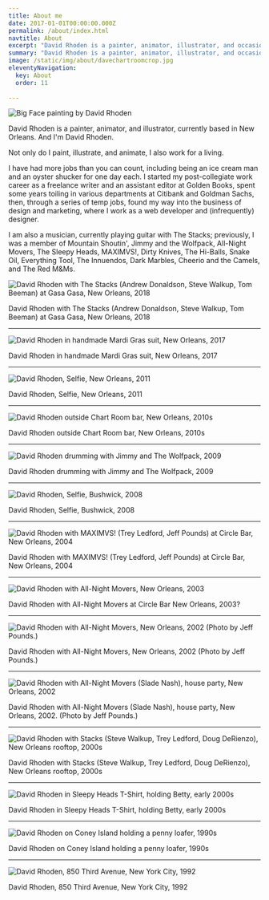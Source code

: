 ```yaml
---
title: About me
date: 2017-01-01T00:00:00.000Z
permalink: /about/index.html
navtitle: About
excerpt: "David Rhoden is a painter, animator, illustrator, and occasional musician, currently based in New Orleans."
summary: "David Rhoden is a painter, animator, illustrator, and occasional musician, currently based in New Orleans."
image: /static/img/about/davechartroomcrop.jpg
eleventyNavigation:
  key: About
  order: 11
  
---
```

![Big Face painting by David Rhoden](/static/img/paintings/bigface_sq.jpg)

David Rhoden is a painter, animator, and illustrator, currently based in New Orleans. And I'm David Rhoden.

Not only do I paint, illustrate, and animate, I also work for a living.

I have had more jobs than you can count, including being an ice cream man and an oyster shucker for one day each. I started my post-collegiate work career as a freelance writer and an assistant editor at Golden Books, spent some years toiling in various departments at Citibank and Goldman Sachs, then, through a series of temp jobs, found my way into the business of design and marketing, where I work as a web developer and (infrequently) designer.

I am also a musician, currently playing guitar with The Stacks; previously, I was a member of Mountain Shoutin', Jimmy and the Wolfpack, All-Night Movers, The Sleepy Heads, MAXIMVS!, Dirty Knives, The Hi-Balls, Snake Oil, Everything Tool, The Innuendos, Dark Marbles, Cheerio and the Camels, and The Red M&Ms.

![David Rhoden with The Stacks (Andrew Donaldson, Steve Walkup, Tom Beeman) at Gasa Gasa, New Orleans, 2018](/static/img/rock/stacks/stacks-gasa-gasa-aug-11-2018.jpg)

David Rhoden with The Stacks (Andrew Donaldson, Steve Walkup, Tom Beeman) at Gasa Gasa, New Orleans, 2018

---

![David Rhoden in handmade Mardi Gras suit, New Orleans, 2017](/static/img/about/mgsuit01.jpg)

David Rhoden in handmade Mardi Gras suit, New Orleans, 2017

---

![David Rhoden, Selfie, New Orleans, 2011](/static/img/about/selfportraitofdrr.jpg)

David Rhoden, Selfie, New Orleans, 2011

---

![David Rhoden outside Chart Room bar, New Orleans, 2010s](/static/img/about/davechartroomcrop.jpg)

David Rhoden outside Chart Room bar, New Orleans, 2010s

---

![David Rhoden drumming with Jimmy and The Wolfpack, 2009](/static/img/rock/jandtwp-lakeside-feb-26-2009/davedrummingatlakeside_sm.jpg)

David Rhoden drumming with Jimmy and The Wolfpack, 2009

---

![David Rhoden, Selfie, Bushwick, 2008](/static/img/about/dave2011.jpg)

David Rhoden, Selfie, Bushwick, 2008

---

![David Rhoden with MAXIMVS! (Trey Ledford, Jeff Pounds) at Circle Bar, New Orleans, 2004](static/img/rock/maximvs/maximvs-big-top-feb-18-2014/david-drumming-feb-18-2004.jpg)

David Rhoden with MAXIMVS! (Trey Ledford, Jeff Pounds) at Circle Bar, New Orleans, 2004

---

![David Rhoden with All-Night Movers, New Orleans, 2003](/static/img/rock/all-night-movers/circle-bar-oct-3-2002/all-night-movers-davetalktoit.jpg)

David Rhoden with All-Night Movers at Circle Bar New Orleans, 2003?

---

![David Rhoden with All-Night Movers, New Orleans, 2002 (Photo by Jeff Pounds.)](/static/img/rock/all-night-movers/ferrara-gallery-oct-9-2002/all-night-movers-ferrara-window-by-jeff-pounds.jpg)

David Rhoden with All-Night Movers, New Orleans, 2002 (Photo by Jeff Pounds.)

---

![David Rhoden with All-Night Movers (Slade Nash), house party, New Orleans, 2002](/static/img/rock/all-night-movers/all-night-movers-cover-aug-3-2002.jpg)

David Rhoden with All-Night Movers (Slade Nash), house party, New Orleans, 2002. (Photo by Jeff Pounds.)

---

![David Rhoden with Stacks (Steve Walkup, Trey Ledford, Doug DeRienzo), New Orleans rooftop, 2000s](/static/img/rock/stacks/stacks-tumbler-by-eli.jpg)

David Rhoden with Stacks (Steve Walkup, Trey Ledford, Doug DeRienzo), New Orleans rooftop, 2000s

---

![David Rhoden in Sleepy Heads T-Shirt, holding Betty, early 2000s](/static/img/about/daveinsleepyheadsshirtwithsally.jpg)

David Rhoden in Sleepy Heads T-Shirt, holding Betty, early 2000s

---

![David Rhoden on Coney Island holding a penny loafer, 1990s](/static/img/about/davidonconeyiwithloafer.jpg)

David Rhoden on Coney Island holding a penny loafer, 1990s

---

![David Rhoden, 850 Third Avenue, New York City, 1992](/static/img/about/drrinfrontof850.jpg)

David Rhoden, 850 Third Avenue, New York City, 1992
